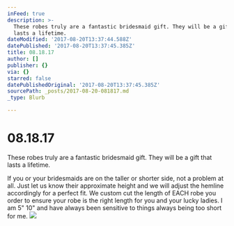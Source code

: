 ```yaml
---
inFeed: true
description: >-
  These robes truly are a fantastic bridesmaid gift. They will be a gift that
  lasts a lifetime.
dateModified: '2017-08-20T13:37:44.588Z'
datePublished: '2017-08-20T13:37:45.385Z'
title: 08.18.17
author: []
publisher: {}
via: {}
starred: false
datePublishedOriginal: '2017-08-20T13:37:45.385Z'
sourcePath: _posts/2017-08-20-081817.md
_type: Blurb

---
```

# 08.18.17

These robes truly are a fantastic bridesmaid gift. They will be a gift that lasts a lifetime.

If you or your bridesmaids are on the taller or shorter side, not a problem at all. Just let us know their approximate height and we will adjust the hemline accordingly for a perfect fit. We custom cut the length of EACH robe you order to ensure your robe is the right length for you and your lucky ladies. I am 5" 10" and have always been sensitive to things always being too short for me.
![](https://the-grid-user-content.s3-us-west-2.amazonaws.com/64ebb9b2-6919-43b3-bec2-5ff1ff8ff8e1.jpg)